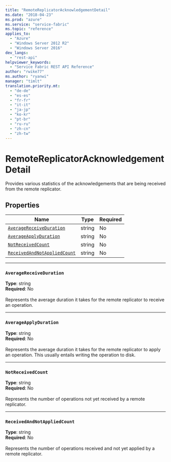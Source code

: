 ```yaml
---
title: "RemoteReplicatorAcknowledgementDetail"
ms.date: "2018-04-23"
ms.prod: "azure"
ms.service: "service-fabric"
ms.topic: "reference"
applies_to: 
  - "Azure"
  - "Windows Server 2012 R2"
  - "Windows Server 2016"
dev_langs: 
  - "rest-api"
helpviewer_keywords: 
  - "Service Fabric REST API Reference"
author: "rwike77"
ms.author: "ryanwi"
manager: "timlt"
translation.priority.mt: 
  - "de-de"
  - "es-es"
  - "fr-fr"
  - "it-it"
  - "ja-jp"
  - "ko-kr"
  - "pt-br"
  - "ru-ru"
  - "zh-cn"
  - "zh-tw"
---
```

# RemoteReplicatorAcknowledgementDetail

Provides various statistics of the acknowledgements that are being received from the remote replicator.

## Properties
| Name | Type | Required |
| --- | --- | --- |
| [`AverageReceiveDuration`](#averagereceiveduration) | string | No |
| [`AverageApplyDuration`](#averageapplyduration) | string | No |
| [`NotReceivedCount`](#notreceivedcount) | string | No |
| [`ReceivedAndNotAppliedCount`](#receivedandnotappliedcount) | string | No |

____
### `AverageReceiveDuration`
__Type__: string <br/>
__Required__: No<br/>
<br/>
Represents the average duration it takes for the remote replicator to receive an operation.

____
### `AverageApplyDuration`
__Type__: string <br/>
__Required__: No<br/>
<br/>
Represents the average duration it takes for the remote replicator to apply an operation. This usually entails writing the operation to disk.

____
### `NotReceivedCount`
__Type__: string <br/>
__Required__: No<br/>
<br/>
Represents the number of operations not yet received by a remote replicator.

____
### `ReceivedAndNotAppliedCount`
__Type__: string <br/>
__Required__: No<br/>
<br/>
Represents the number of operations received and not yet applied by a remote replicator.
